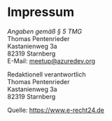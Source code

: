 # Impressum

*Angaben gemäß § 5 TMG* \
Thomas Pentenrieder \
Kastanienweg 3a \
82319 Starnberg \
E-Mail: meetup@azuredev.org

Redaktionell verantwortlich \
Thomas Pentenrieder \
Kastanienweg 3a \
82319 Starnberg

Quelle:
https://www.e-recht24.de
